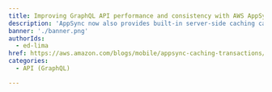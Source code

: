 ```yaml
---
title: Improving GraphQL API performance and consistency with AWS AppSync Caching and DynamoDB Transactions support
description: 'AppSync now also provides built-in server-side caching capabilities for any supported data source, improving the performance of latency-sensitive and high-throughput applications and allowing developers to fetch data from a fast, in-memory, managed cache, delivering data at low latency. In addition to caching, AppSync now also supports transactions with TransactGetItems and TransactWriteItems operations for Amazon DynamoDB data sources and resolvers. Transactions provide atomicity, consistency, isolation, and durability (ACID) with DynamoDB, helping you to maintain data correctness in your applications.'
banner: './banner.png'
authorIds:
  - ed-lima
href: https://aws.amazon.com/blogs/mobile/appsync-caching-transactions/
categories:
  - API (GraphQL)

---
```

